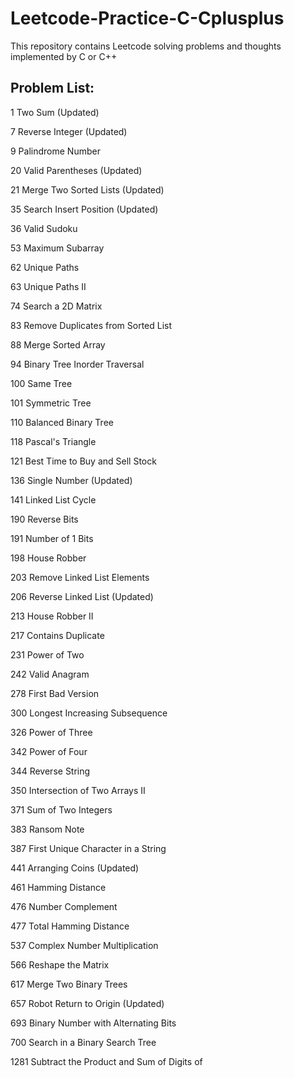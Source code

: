 # Leetcode-Practice-C-Cplusplus
This repository contains Leetcode solving problems and thoughts implemented by C or C++

## Problem List:

1 Two Sum (Updated)

7 Reverse Integer (Updated)

9 Palindrome Number

20 Valid Parentheses (Updated)

21 Merge Two Sorted Lists (Updated)

35 Search Insert Position (Updated)

36 Valid Sudoku

53 Maximum Subarray

62 Unique Paths

63 Unique Paths II

74 Search a 2D Matrix

83 Remove Duplicates from Sorted List

88 Merge Sorted Array

94 Binary Tree Inorder Traversal

100 Same Tree

101 Symmetric Tree

110 Balanced Binary Tree

118 Pascal's Triangle

121 Best Time to Buy and Sell Stock

136 Single Number (Updated)

141 Linked List Cycle

190 Reverse Bits

191 Number of 1 Bits

198 House Robber

203 Remove Linked List Elements

206 Reverse Linked List (Updated)

213 House Robber II

217 Contains Duplicate

231 Power of Two

242 Valid Anagram

278 First Bad Version

300 Longest Increasing Subsequence

326 Power of Three

342 Power of Four

344 Reverse String

350 Intersection of Two Arrays II

371 Sum of Two Integers

383 Ransom Note

387 First Unique Character in a String

441 Arranging Coins (Updated)

461 Hamming Distance

476 Number Complement

477 Total Hamming Distance

537 Complex Number Multiplication

566 Reshape the Matrix

617 Merge Two Binary Trees

657 Robot Return to Origin (Updated)

693 Binary Number with Alternating Bits

700 Search in a Binary Search Tree

1281 Subtract the Product and Sum of Digits of